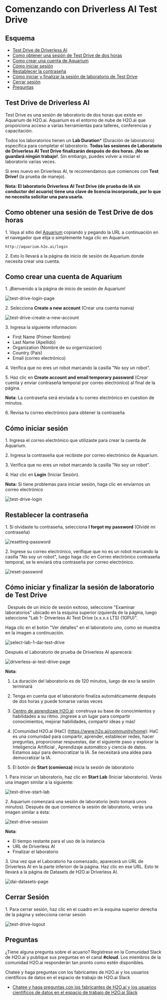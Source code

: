 
# Comenzando con Driverless AI Test Drive

## Esquema

- [Test Drive de Driverless AI](#test-drive-de-driverless-ai)
- [Como obtener una sesión de Test Drive de dos horas](#como-obtener-una-sesión-de-test-drive-de-dos-horas)
- [Como crear una cuenta de Aquarium ](#como-crear-una-cuenta-de-aquarium)
- [Cómo iniciar sesión](#cómo-iniciar-sesión)
- [Restablecer la contraseña](#restablecer-la-contraseña)
- [Cómo iniciar y finalizar la sesión de laboratorio de Test Drive](#cómo-iniciar-y-finalizar-la-sesión-de-laboratorio-de-test-drive)
- [Cerrar sesión](#cerrar-sesión)
- [Preguntas](#preguntas)

## Test Drive de Driverless AI 

Test Drive es una sesión de laboratorio de dos horas que existe en Aquarium de H2O.ai. Aquarium es el entorno de nube de H2O.ai que proporciona acceso a varias herramientas para talleres, conferencias y capacitación.

Todos los laboratorios tienen un **Lab Duration*** (Duración de laboratorio) específica para completar el laboratorio. **Todas las sesiones de Laboratorio de Driverless AI Test Drive finalizarán después de dos horas. ¡No se guardará ningún trabajo!**. Sin embargo, puedes volver a iniciar el laboratorio varias veces.

Si eres nuevo en Driverless AI, te recomendamos que comiences con **Test Drive!** (la prueba de manejo).

**Nota: El laboratorio Driverless AI Test Drive (de prueba de IA sin conductor del acuario) tiene una clave de licencia incorporada, por lo que no necesita solicitar una para usarla.**

## Como obtener una sesión de Test Drive de dos horas

1\. Vaya al sitio del [Aquarium](http://aquarium.h2o.ai/login) copiando y pegando la URL a continuación en el navegador que elija o simplemente haga clic en Aquarium.

```http://aquarium.h2o.ai/login```

2\. Esto lo llevará a la página de inicio de sesión de Aquarium donde necesita crear una cuenta.

## Como crear una cuenta de Aquarium 

1\. ¡Bienvenido a la página de inicio de sesión de Aquarium!

![test-drive-login-page](assets/test-drive-login-page.jpg)

2\. Selecciona **Create a new account** (Crear una cuenta nueva)

![test-drive-create-a-new-account](assets/test-drive-create-a-new-account.jpg)

3\. Ingresa la siguiente informacion:

 - First Name (Primer Nombre)
 - Last Name  (Apellido)
 - Organization (Nombre de su orgarnizacion)
 - Country (País)
 - Email (correo electrónico)

4\. Verifica que no eres un robot marcando la casilla "No soy un robot".

5\. Haz clic en **Create account and email temporary password** (Crear cuenta y enviar contraseña temporal por correo electrónico) al final de la página.

**Nota**: La contraseña será enviada a tu correo electrónico en cuestion de minutos.

6\. Revisa tu correo electrónico para obtener la contraseña

## Cómo iniciar sesión

1\. Ingresa el correo electrónico que utilizaste para crear la cuenta de Aquarium.

2\. Ingresa la contraseña que recibiste por correo electrónico de Aquarium.

3\. Verifica que no eres un robot marcando la casilla "No soy un robot".

4\. Haz clic en **Login** (Iniciar Sesión).

**Nota:** Si tiene problemas para iniciar sesión, haga clic en enviarnos un correo electrónico

![test-drive-login](assets/test-drive-login.jpg)

## Restablecer la contraseña 

1\. Si olvidaste tu contraseña, selecciona  **I forgot my password** (Olvidé mi contraseña)

![resetting-password](assets/resetting-password.jpg)

2\. Ingrese su correo electrónico, verifique que no es un robot marcando la casilla "No soy un robot", luego haga clic en Correo electrónico contraseña temporal, se le enviará otra contraseña por correo electrónico.

![reset-password](assets/reset-password.jpg)

## Cómo iniciar y finalizar la sesión de laboratorio de Test Drive
 
Después de un inicio de sesión exitoso, seleccione "Examinar laboratorios" ubicado en la esquina superior izquierda de la página, luego seleccione "Lab 1- Driverless AI Test Drive (x.x.x.x LTS) (1GPU)".

Haga clic en el botón "Ver detalles" en el laboratorio uno, como se muestra en la imagen a continuación.

![select-lab-1-dai-test-drive](assets/select-lab-1-dai-test-drive.jpg)

Después el Laboratorio de prueba de Driverless AI aparecerá: 

![driverless-ai-test-drive-page](assets/driverless-ai-test-drive-page.jpg)

**Nota**: 

1. La duración del laboratorio es de 120 minutos, luego de eso la sesión terminará

2. Tenga en cuenta que el laboratorio finaliza automáticamente después de dos horas y puede tomarse varias veces

3. [Centro de aprendizaje H2O.ai](https://training.h2o.ai): construya su base de conocimientos y habilidades a su ritmo. ¡Ingrese a un lugar para compartir conocimientos, mejorar habilidades, compartir ideas y más!

4. [Comunidad H2O.ai (HaC) (https://www.h2o.ai/community/home): HaC es una comunidad para compartir, aprender, establecer redes, hacer preguntas, proporcionar respuestas, dar el siguiente paso y explorar la Inteligencia Artificial , Aprendizaje automático y ciencia de datos. Estamos aquí para democratizar la IA. Se necesitará una aldea para democratizar la IA.

5. El botón de **Start (comienza)** inicia la sesión de laboratorio

1\. Para iniciar un laboratorio, haz clic en **Start Lab** (Iniciar laboratorio). Verás una imagen similar a la siguiente:

![test-drive-start-lab](assets/test-drive-start-lab.jpg)

2\. Aquarium comenzará una sesión de laboratorio (esto tomará unos minutos). Después de que comience la sesión de laboratorio, verás una imagen similar a ésta:

![test-drive-session](assets/test-drive-session.jpg)

**Nota**:

 - El tiempo restante para el uso de la instancia
 - URL de Driverless AI 
 - Finalizar el laboratorio

3\. Una vez que el Laboratorio ha comenzado, aparecerá un URL de Driverless AI en la parte inferiorr de la página. Haz clic en ese URL. Esto te llevará a la página de Datasets de H2O.ai Driverless AI.

![dai-datasets-page](assets/dai-datasets-page.jpg)

## Cerrar Sesión

1\. Para cerrar sesión, haz clic en el cuadro en la esquina superior derecha de la página y selecciona cerrar sesión

![test-drive-logout](assets/test-drive-logout.jpg) 

## Preguntas

¿Tiene alguna pregunta sobre el acuario? Regístrese en la Comunidad Slack de H2O.ai y publique sus preguntas en el canal **#cloud**. Los miembros de la comunidad H2O.ai responderán tan pronto como estén disponibles.

Chatee y haga preguntas con los fabricantes de H2O.ai y los usuarios científicos de datos en el espacio de trabajo de H2O.ai Slack

- [Chatee y haga preguntas con los fabricantes de H2O.ai y los usuarios científicos de datos en el espacio de trabajo de H2O.ai Slack](https://www.h2o.ai/community/home)




